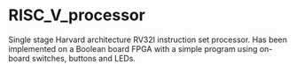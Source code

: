 # RISC_V_processor
Single stage Harvard architecture RV32I instruction set processor. Has been implemented on a Boolean board FPGA with a simple program using on-board switches, buttons and LEDs.
